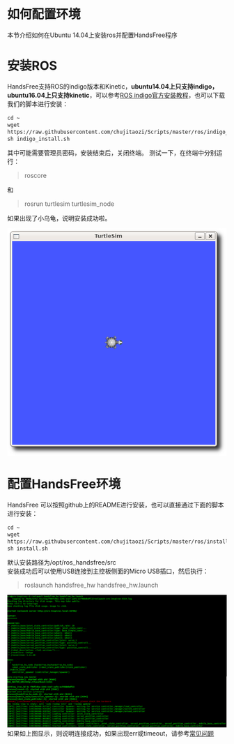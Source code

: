 # 如何配置环境
本节介绍如何在Ubuntu 14.04上安装ros并配置HandsFree程序

# 安装ROS
HandsFree支持ROS的indigo版本和Kinetic，**ubuntu14.04上只支持indigo，ubuntu16.04上只支持kinetic**，可以参考[ROS indigo官方安装教程](http://wiki.ros.org/indigo/Installation/Ubuntu)，也可以下载我们的脚本进行安装：
```
cd ~
wget https://raw.githubusercontent.com/chujitaozi/Scripts/master/ros/indigo_install.sh
sh indigo_install.sh
```
其中可能需要管理员密码，安装结束后，关闭终端。
测试一下，在终端中分别运行：
>roscore

和
>rosrun turtlesim turtlesim_node

如果出现了小乌龟，说明安装成功啦。

<div align=center><img src="/images/FAQ/environment_config/turtlesim.png"/></div>

# 配置HandsFree环境
HandsFree 可以按照github上的README进行安装，也可以直接通过下面的脚本进行安装：
```
cd ~
wget https://raw.githubusercontent.com/chujitaozi/Scripts/master/ros/install.sh
sh install.sh
```
默认安装路径为/opt/ros_handsfree/src   
安装成功后可以使用USB连接到主控板侧面的Micro USB插口，然后执行：
>roslaunch handsfree_hw handsfree_hw.launch

![handsfree_hw_node](/images/Tutorial/7/7.1/1_hf_robot_node.png)
如果如上图显示，则说明连接成功，如果出现err或timeout，请参考[常见问题](/docs/FAQ/solution-of-handsfree-hw-error.html)
